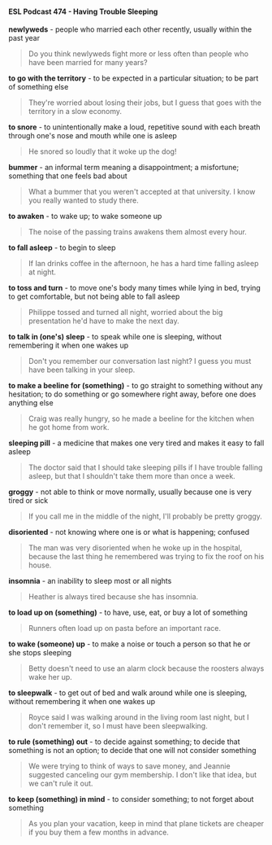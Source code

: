 #### ESL Podcast 474 - Having Trouble Sleeping

**newlyweds** - people who married each other recently, usually within the past
year

> Do you think newlyweds fight more or less often than people who have been
married for many years?

**to go with the territory** - to be expected in a particular situation; to be part of
something else

> They're worried about losing their jobs, but I guess that goes with the territory in
a slow economy.

**to snore** - to unintentionally make a loud, repetitive sound with each breath
through one's nose and mouth while one is asleep

> He snored so loudly that it woke up the dog!

**bummer** - an informal term meaning a disappointment; a misfortune; something
that one feels bad about

> What a bummer that you weren't accepted at that university. I know you really
wanted to study there.

**to awaken** - to wake up; to wake someone up

> The noise of the passing trains awakens them almost every hour.

**to fall asleep** - to begin to sleep

> If Ian drinks coffee in the afternoon, he has a hard time falling asleep at night.

**to toss and turn** - to move one's body many times while lying in bed, trying to
get comfortable, but not being able to fall asleep

> Philippe tossed and turned all night, worried about the big presentation he'd
have to make the next day.

**to talk in (one's) sleep** - to speak while one is sleeping, without remembering it
when one wakes up

> Don't you remember our conversation last night? I guess you must have been
talking in your sleep.

**to make a beeline for (something)** - to go straight to something without any
hesitation; to do something or go somewhere right away, before one does
anything else

> Craig was really hungry, so he made a beeline for the kitchen when he got
home from work.

**sleeping pill** - a medicine that makes one very tired and makes it easy to fall
asleep

> The doctor said that I should take sleeping pills if I have trouble falling asleep,
but that I shouldn't take them more than once a week.

**groggy** - not able to think or move normally, usually because one is very tired or
sick

> If you call me in the middle of the night, I'll probably be pretty groggy.

**disoriented** - not knowing where one is or what is happening; confused

> The man was very disoriented when he woke up in the hospital, because the
last thing he remembered was trying to fix the roof on his house.

**insomnia** - an inability to sleep most or all nights

> Heather is always tired because she has insomnia.

**to load up on (something)** - to have, use, eat, or buy a lot of something

> Runners often load up on pasta before an important race.

**to wake (someone) up** - to make a noise or touch a person so that he or she
stops sleeping

> Betty doesn't need to use an alarm clock because the roosters always wake her
up.

**to sleepwalk** - to get out of bed and walk around while one is sleeping, without
remembering it when one wakes up

> Royce said I was walking around in the living room last night, but I don't
remember it, so I must have been sleepwalking.

**to rule (something) out** - to decide against something; to decide that something
is not an option; to decide that one will not consider something

> We were trying to think of ways to save money, and Jeannie suggested
canceling our gym membership. I don't like that idea, but we can't rule it out.

**to keep (something) in mind** - to consider something; to not forget about
something

> As you plan your vacation, keep in mind that plane tickets are cheaper if you
buy them a few months in advance.

